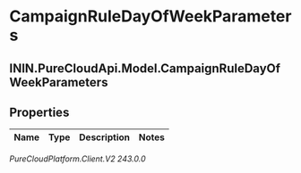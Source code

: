 # CampaignRuleDayOfWeekParameters

## ININ.PureCloudApi.Model.CampaignRuleDayOfWeekParameters

## Properties

|Name | Type | Description | Notes|
|------------ | ------------- | ------------- | -------------|



_PureCloudPlatform.Client.V2 243.0.0_
